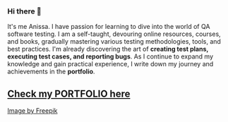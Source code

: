 ### Hi there 👋

It's me Anissa. I have passion for learning  to dive into the world of QA software testing. I am a self-taught, devouring online resources, courses, and books, gradually mastering various testing methodologies, tools, and best practices. I'm already discovering the art of **creating test plans, executing test cases, and reporting bugs**. As I continue to expand my knowledge and gain practical experience, I  write down my journey and achievements in the **portfolio**.

## [Check my PORTFOLIO here]() ##

[Image by Freepik](https://www.freepik.com/free-vector/hand-drawn-iranian-woman-illustration_33579216.htm#query=hijab%20computer%20from%20behind&position=25&from_view=search&track=ais)
